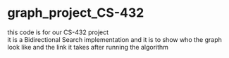# graph_project_CS-432
this code is for our CS-432 project  
it is a Bidirectional Search implementation 
and it is to show who the graph look like and the link it takes 
after running the algorithm 
